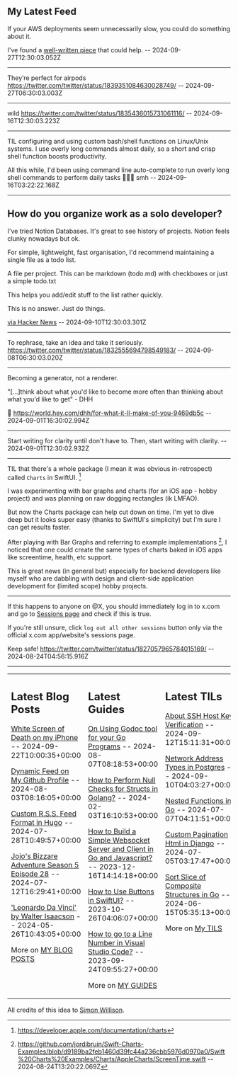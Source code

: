 ## My Latest Feed

<!-- feed starts -->
If your AWS deployments seem unnecessarily slow, you could do something about it.

I've found a [well-written piece](https://nathanpeck.com/speeding-up-amazon-ecs-container-deployments/) that could help. -- 2024-09-27T12:30:03.052Z

---

They’re perfect for airpods
https://twitter.com/twitter/status/1839351084630028749/ -- 2024-09-27T06:30:03.003Z

---

wild
https://twitter.com/twitter/status/1835436015731061116/ -- 2024-09-16T12:30:03.223Z

---

TIL configuring and using custom bash/shell functions on Linux/Unix systems. I use overly long commands almost daily, so a short and crisp shell function boosts productivity.

All this while, I'd been using command line auto-complete to run overly long shell commands to perform daily tasks 🤦🏻‍♂️ smh -- 2024-09-16T03:22:22.168Z

---

## How do you organize work as a solo developer?

I've tried Notion Databases. It's great to see history of projects. Notion feels clunky nowadays but ok.

For simple, lightweight, fast organisation, I'd recommend maintaining a single file as a todo list.

A file per project. This can be markdown (todo.md) with checkboxes or just a simple todo.txt

This helps you add/edit stuff to the list rather quickly.

This is no answer. Just do things.

[via Hacker News](https://news.ycombinator.com/item?id=41473997) -- 2024-09-10T12:30:03.301Z

---

To rephrase, take an idea and take it seriously. 
https://twitter.com/twitter/status/1832555694798549183/ -- 2024-09-08T06:30:03.020Z

---

Becoming a generator, not a renderer.

"[...]think about what you'd like to become more often than thinking about what you'd like to get" - DHH

🔗 https://world.hey.com/dhh/for-what-it-ll-make-of-you-9469db5c -- 2024-09-01T16:30:02.994Z

---

Start writing for clarity until don't have to. Then, start writing with clarity. -- 2024-09-01T12:30:02.932Z

---

TIL that there's a whole package (I mean it was obvious in-retrospect) called `Charts` in SwiftUI. [^1] 

I was experimenting with bar graphs and charts (for an iOS app - hobby project) and was planning on raw dogging rectangles (ik LMFAO).

But now the Charts package can help cut down on time. I'm yet to dive deep but it looks super easy (thanks to SwiftUI's simplicity) but I'm sure I can get results faster.

After playing with Bar Graphs and referring to example implementations [^2], I noticed that one could create the same types of charts baked in iOS apps like screentime, health, etc support.

This is great news (in general but) especially for backend developers like myself who are dabbling with design and client-side application development for (limited scope) hobby projects.

[^1]: https://developer.apple.com/documentation/charts
[^2]: https://github.com/jordibruin/Swift-Charts-Examples/blob/d9189ba2feb1460d39fc44a236cbb5976d0970a0/Swift%20Charts%20Examples/Charts/AppleCharts/ScreenTime.swift -- 2024-08-24T13:20:22.069Z

---

If this happens to anyone on @X, you should immediately log in to x.com and go to [Sessions page](https://x.com/settings/apps_and_sessions) and check if this is true. 

If you're still unsure, click `log out all other sessions` button only via the official x.com app/website's sessions page.

Keep safe!
https://twitter.com/twitter/status/1827057965784015169/ -- 2024-08-24T04:56:15.916Z
<!-- feed ends -->


---


<table><tr><td valign="top" width="33%">

## Latest Blog Posts

<!-- blog starts -->
[White Screen of Death on my iPhone](https://tnvmadhav.me/blog/white-screen-of-death-on-my-iphone/) -- 2024-09-22T10:00:35+00:00

[Dynamic Feed on My Github Profile](https://tnvmadhav.me/blog/dynamic-feed-on-my-github-profile/) -- 2024-08-03T08:16:05+00:00

[Custom R.S.S. Feed Format in Hugo](https://tnvmadhav.me/blog/custom-rss-feed-format-in-hugo/) -- 2024-07-28T10:49:57+00:00

[Jojo's Bizzare Adventure Season 5 Episode 28](https://tnvmadhav.me/blog/jojos-bizzare-adventure-season-5-episode-28/) -- 2024-07-12T16:29:41+00:00

['Leonardo Da Vinci' by Walter Isaacson](https://tnvmadhav.me/blog/leonardo-da-vinci-by-walter-isaacson/) -- 2024-05-26T10:43:05+00:00

More on [MY BLOG POSTS](https://tnvmadhav.me/blog/)
<!-- blog ends -->

</td><td valign="top" width="34%">

## Latest Guides

<!-- guide starts -->
[On Using Godoc tool for your Go Programs](https://tnvmadhav.me/guides/on-using-godoc-tool/) -- 2024-08-07T08:18:53+00:00

[How to Perform Null Checks for Structs in Golang?](https://tnvmadhav.me/guides/how-to-perform-null-checks-for-structs-in-golang/) -- 2024-02-03T16:10:53+00:00

[How to Build a Simple Websocket Server and Client in Go and Javascript?](https://tnvmadhav.me/guides/how-to-build-a-simple-websocket-server-and-client-in-go/) -- 2023-12-16T14:14:18+00:00

[How to Use Buttons in SwiftUI?](https://tnvmadhav.me/guides/how-to-use-buttons-in-swiftui/) -- 2023-10-26T04:06:07+00:00

[How to go to a Line Number in Visual Studio Code?](https://tnvmadhav.me/guides/how-to-go-to-line-in-visual-studio-code/) -- 2023-09-24T09:55:27+00:00

More on [MY GUIDES](https://tnvmadhav.me/guides/)
<!-- guide ends -->

</td><td valign="top" width="33%">

## Latest TILs

<!-- til starts -->
[About SSH Host Key Verification](https://tnvmadhav.me/til/ssh-host-key-verification/) -- 2024-09-12T15:11:31+00:00

[Network Address Types in Postgres](https://tnvmadhav.me/til/network-address-types-in-postgres/) -- 2024-09-10T04:03:27+00:00

[Nested Functions in Go](https://tnvmadhav.me/til/nested-functions-in-go/) -- 2024-07-07T04:11:51+00:00

[Custom Pagination Html in Django](https://tnvmadhav.me/til/custom-pagination-html-in-django/) -- 2024-07-05T03:17:47+00:00

[Sort Slice of Composite Structures in Go](https://tnvmadhav.me/til/sort-slice-of-composite-structures-in-go/) -- 2024-06-15T05:35:13+00:00

More on [My TILS](https://tnvmadhav.me/til/)
<!-- til ends -->

</td></tr></table>


All credits of this idea to [Simon Willison](https://github.com/simonw/simonw/).
